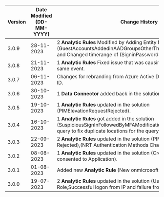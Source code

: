 | **Version** | **Date Modified (DD-MM-YYYY)** | **Change History**                                                                                                                                            |
|-------------|--------------------------------|---------------------------------------------------------------------------------------------------------------------------------------------------------------|
| 3.0.9       | 28-11-2023                     | 2 **Analytic Rules** Modified by Adding Entity Mapping to (GuestAccountsAddedinAADGroupsOtherThanTheOnesSpecified.yaml) and Changed timerange of (SigninPasswordSpray.yaml) from 3d to 1d. |
| 3.0.8       | 21-11-2023                     | 1 **Analytic Rules** Fixed issue that was causing multiple triggers for the same event.                                                                       |                                                      
| 3.0.7       | 06-11-2023                     | Changes for rebranding from Azure Active Directory to Microsoft Entra ID.                                                                                     |
| 3.0.6       | 30-10-2023                     | 1 **Data Connector** added back in the solution.                                                                                                              | 
| 3.0.5       | 19-10-2023                     | 1 **Analytic Rules** updated in the solution (PIMElevationRequestRejected).                                                                                   | 
| 3.0.4       | 16-10-2023                     | 1 **Analytic Rules** got added in the solution (SuspiciousSignInFollowedByMFAModification), modified workbook query to fix duplicate locations for the query. |                                                              
| 3.0.3       | 22-09-2023                     | 2 **Analytic Rules** updated in the solution (PIM Elevation Request Rejected),(NRT Authentication Methods Changed for VIP Users).                             |                           
| 3.0.2       | 08-08-2023                     | 1 **Analytic Rules** updated in the solution (Credential added after admin consented to Application).                                                         |
| 3.0.1       | 01-08-2023                     | Added new **Analytic Rule** (New onmicrosoft domain added to tenant).                                                                                         |
| 3.0.0       | 19-07-2023                     | 2 **Analytic Rules** updated in the solution (User Assigned Privileged Role,Successful logon from IP and failure from a different IP).                        |

